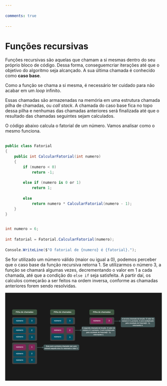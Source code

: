 ```yaml
---

comments: true

---
```


# **Funções recursivas**

Funções recursivas são aquelas que chamam a si mesmas dentro do seu próprio bloco de código. Dessa forma, conseguemcriar iterações até que o objetivo do algoritmo seja alcançado. A sua última chamada é conhecido como **caso base**.

Como a função se chama a si mesma, é necessário ter cuidado para não acabar em um _loop_ infinito.

Essas chamadas são armazenadas na memória em uma estrutura chamada pilha de chamadas, ou _call stack_. A chamada do caso base  fica no topo dessa pilha e nenhumas das chamadas anteriores será finalizada até que o resultado das chamadas seguintes sejam calculados.

O código abaixo calcula o fatorial de um número. Vamos analisar como o mesmo funciona.

```csharp

public class Fatorial
{
    public int CalcularFatorial(int numero)
    {
        if (numero < 0)
            return -1;

        else if (numero is 0 or 1)
            return 1;

        else
            return numero * CalcularFatorial(numero - 1);
    }
}

```

```csharp

int numero = 6;

int fatorial = Fatorial.CalcularFatorial(numero);

Console.WriteLine($"O fatorial de {numero} é {fatorial}.");

```

 Se for utilizado um número válido (maior ou igual a 0), podemos perceber que o caso base da função recursiva retorna 1. Se utilizarmos o número 3, a função se chamará algumas vezes, decrementando o valor em 1 a cada chamada, até que a condição do `else if` seja satisfeita. A partir daí, os calculos começarão a ser feitos na ordem inversa, conforme as chamadas anteriores forem sendo resolvidas.

![Fatorial](recursividade.assets/fatorial.png)
